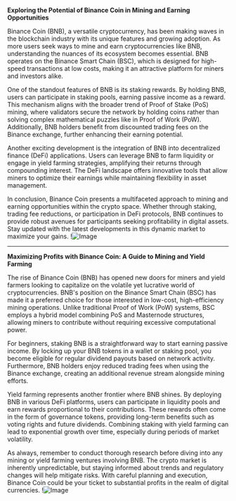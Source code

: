 **Exploring the Potential of Binance Coin in Mining and Earning Opportunities**

Binance Coin (BNB), a versatile cryptocurrency, has been making waves in the blockchain industry with its unique features and growing adoption. As more users seek ways to mine and earn cryptocurrencies like BNB, understanding the nuances of its ecosystem becomes essential. BNB operates on the Binance Smart Chain (BSC), which is designed for high-speed transactions at low costs, making it an attractive platform for miners and investors alike.

One of the standout features of BNB is its staking rewards. By holding BNB, users can participate in staking pools, earning passive income as a reward. This mechanism aligns with the broader trend of Proof of Stake (PoS) mining, where validators secure the network by holding coins rather than solving complex mathematical puzzles like in Proof of Work (PoW). Additionally, BNB holders benefit from discounted trading fees on the Binance exchange, further enhancing their earning potential.

Another exciting development is the integration of BNB into decentralized finance (DeFi) applications. Users can leverage BNB to farm liquidity or engage in yield farming strategies, amplifying their returns through compounding interest. The DeFi landscape offers innovative tools that allow miners to optimize their earnings while maintaining flexibility in asset management.

In conclusion, Binance Coin presents a multifaceted approach to mining and earning opportunities within the crypto space. Whether through staking, trading fee reductions, or participation in DeFi protocols, BNB continues to provide robust avenues for participants seeking profitability in digital assets. Stay updated with the latest developments in this dynamic market to maximize your gains. !![Image](https://github.com/user-attachments/assets/057c907c-805e-4310-a052-f5031067f3de)

---

**Maximizing Profits with Binance Coin: A Guide to Mining and Yield Farming**

The rise of Binance Coin (BNB) has opened new doors for miners and yield farmers looking to capitalize on the volatile yet lucrative world of cryptocurrencies. BNB's position on the Binance Smart Chain (BSC) has made it a preferred choice for those interested in low-cost, high-efficiency mining operations. Unlike traditional Proof of Work (PoW) systems, BSC employs a hybrid model combining PoS and Masternode structures, allowing miners to contribute without requiring excessive computational power.

For beginners, staking BNB is a straightforward way to start earning passive income. By locking up your BNB tokens in a wallet or staking pool, you become eligible for regular dividend payouts based on network activity. Furthermore, BNB holders enjoy reduced trading fees when using the Binance exchange, creating an additional revenue stream alongside mining efforts.

Yield farming represents another frontier where BNB shines. By deploying BNB in various DeFi platforms, users can participate in liquidity pools and earn rewards proportional to their contributions. These rewards often come in the form of governance tokens, providing long-term benefits such as voting rights and future dividends. Combining staking with yield farming can lead to exponential growth over time, especially during periods of market volatility.

As always, remember to conduct thorough research before diving into any mining or yield farming ventures involving BNB. The crypto market is inherently unpredictable, but staying informed about trends and regulatory changes will help mitigate risks. With careful planning and execution, Binance Coin could be your ticket to substantial profits in the realm of digital currencies. !![Image](https://github.com/user-attachments/assets/057c907c-805e-4310-a052-f5031067f3de)